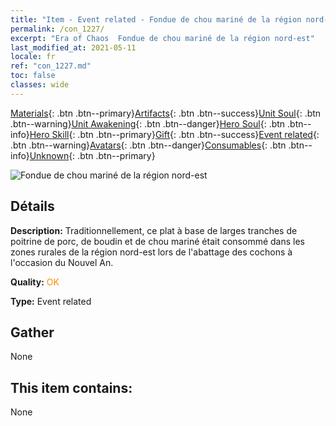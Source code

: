 ```yaml
---
title: "Item - Event related - Fondue de chou mariné de la région nord-est"
permalink: /con_1227/
excerpt: "Era of Chaos  Fondue de chou mariné de la région nord-est"
last_modified_at: 2021-05-11
locale: fr
ref: "con_1227.md"
toc: false
classes: wide
---
```

 [Materials](/ItemsFR/){: .btn .btn--primary}[Artifacts](/ItemsFR/Artifacts/){: .btn .btn--success}[Unit Soul](/ItemsFR/UnitSoul/){: .btn .btn--warning}[Unit Awakening](/ItemsFR/UnitAwakening/){: .btn .btn--danger}[Hero Soul](/ItemsFR/HeroSoul/){: .btn .btn--info}[Hero Skill](/ItemsFR/HeroSkill/){: .btn .btn--primary}[Gift](/ItemsFR/Gift/){: .btn .btn--success}[Event related](/ItemsFR/Events/){: .btn .btn--warning}[Avatars](/ItemsFR/Avatars/){: .btn .btn--danger}[Consumables](/ItemsFR/Consumables/){: .btn .btn--info}[Unknown](/ItemsFR/Unknown/){: .btn .btn--primary}

 ![Fondue de chou mariné de la région nord-est](/images/t/i_81531121.png)

## Détails
 **Description:** Traditionnellement, ce plat à base de larges tranches de poitrine de porc, de boudin et de chou mariné était consommé dans les zones rurales de la région nord-est lors de l'abattage des cochons à l'occasion du Nouvel An.

 **Quality:** <span style="color: #FF8C00">OK</span>

 **Type:** Event related

## Gather

  None

## This item contains:

  None

